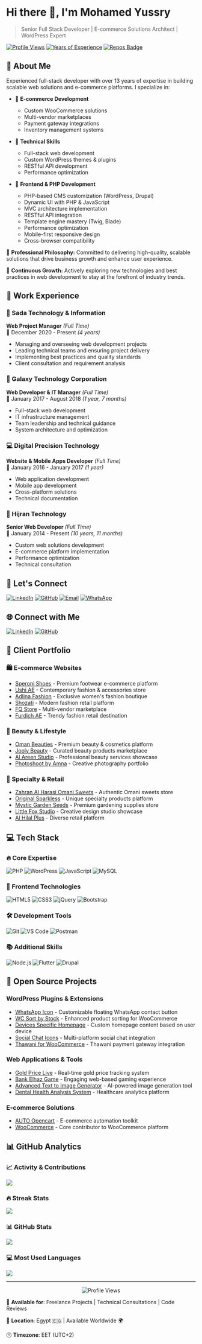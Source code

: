 # Hi there 👋, I'm Mohamed Yussry
> Senior Full Stack Developer | E-commerce Solutions Architect | WordPress Expert

[![Profile Views](https://komarev.com/ghpvc/?username=mohamedyussry&label=Profile%20views&color=0e75b6&style=flat)](https://github.com/mohamedyussry)
[![Years of Experience](https://img.shields.io/badge/Experience-13%20Years-blue?style=flat-square)](https://github.com/mohamedyussry)
[![Repos Badge](https://badges.pufler.dev/repos/mohamedyussry)](https://github.com/mohamedyussry)

## 💫 About Me
Experienced full-stack developer with over 13 years of expertise in building scalable web solutions and e-commerce platforms. I specialize in:

- 🎯 **E-commerce Development**
  - Custom WooCommerce solutions
  - Multi-vendor marketplaces
  - Payment gateway integrations
  - Inventory management systems

- 🔧 **Technical Skills**
  - Full-stack web development
  - Custom WordPress themes & plugins
  - RESTful API development
  - Performance optimization

- 🎨 **Frontend & PHP Development**
  - PHP-based CMS customization (WordPress, Drupal)
  - Dynamic UI with PHP & JavaScript
  - MVC architecture implementation
  - RESTful API integration
  - Template engine mastery (Twig, Blade)
  - Performance optimization
  - Mobile-first responsive design
  - Cross-browser compatibility

🌟 **Professional Philosophy:** Committed to delivering high-quality, scalable solutions that drive business growth and enhance user experience.

🔄 **Continuous Growth:** Actively exploring new technologies and best practices in web development to stay at the forefront of industry trends.

## 💼 Work Experience

### 🏢 Sada Technology & Information
**Web Project Manager** _(Full Time)_  
📅 December 2020 - Present _(4 years)_
- Managing and overseeing web development projects
- Leading technical teams and ensuring project delivery
- Implementing best practices and quality standards
- Client consultation and requirement analysis

### 🌟 Galaxy Technology Corporation
**Web Developer & IT Manager** _(Full Time)_  
📅 January 2017 - August 2018 _(1 year, 7 months)_
- Full-stack web development
- IT infrastructure management
- Team leadership and technical guidance
- System architecture and optimization

### 💻 Digital Precision Technology
**Website & Mobile Apps Developer** _(Full Time)_  
📅 January 2016 - January 2017 _(1 year)_
- Web application development
- Mobile app development
- Cross-platform solutions
- Technical documentation

### 🚀 Hijran Technology
**Senior Web Developer** _(Full Time)_  
📅 January 2014 - Present _(10 years, 11 months)_
- Custom web solutions development
- E-commerce platform implementation
- Performance optimization
- Technical consultation

## 📱 Let's Connect
[![LinkedIn](https://img.shields.io/badge/LinkedIn-%230077B5.svg?logo=linkedin&logoColor=white)](https://linkedin.com/in/mohamedyussry)
[![GitHub](https://img.shields.io/badge/GitHub-%23121011.svg?logo=github&logoColor=white)](https://github.com/mohamedyussry)
[![Email](https://img.shields.io/badge/Email-D14836?logo=gmail&logoColor=white)](mailto:mohammed.yussry@gmail.com)
[![WhatsApp](https://img.shields.io/badge/WhatsApp-25D366?logo=whatsapp&logoColor=white)](https://wa.me/201066211527)

## 🌐 Connect with Me
[![LinkedIn](https://img.shields.io/badge/LinkedIn-%230077B5.svg?logo=linkedin&logoColor=white)](https://linkedin.com/in/mohamedyussry)
[![GitHub](https://img.shields.io/badge/GitHub-%23121011.svg?logo=github&logoColor=white)](https://github.com/mohamedyussry)

## 💼 Client Portfolio

### 🛍️ E-commerce Websites
* [Speroni Shoes](https://speronishoes.com) - Premium footwear e-commerce platform
* [Ushi AE](https://ushi-ae.com) - Contemporary fashion & accessories store
* [Adlina Fashion](https://adlinafashion.com) - Exclusive women's fashion boutique
* [Shozati](https://shozati.net) - Modern fashion retail platform
* [FQ Store](https://fq-store.com) - Multi-vendor marketplace
* [Furdich AE](https://furdichae.com) - Trendy fashion retail destination

### 💄 Beauty & Lifestyle
* [Oman Beauties](https://omanbeauties.com) - Premium beauty & cosmetics platform
* [Jooly Beauty](https://jooolybeauty.com) - Curated beauty products marketplace
* [Al Areen Studio](https://alareenstudio.com) - Professional beauty services showcase
* [Photoshoot by Amna](https://photoshootbyamna.com) - Creative photography portfolio

### 🍰 Specialty & Retail
* [Zahran Al Harasi Omani Sweets](https://zahranalharasiomanisweets.com) - Authentic Omani sweets store
* [Original Sparkless](https://originalsparkless.com) - Unique specialty products platform
* [Mystic Garden Seeds](https://mysticgardenseeds.net) - Premium gardening supplies store
* [Little Fox Studio](https://littlefoxstudio.net) - Creative design studio showcase
* [Al Hilal Plus](https://alhilalplus.net) - Diverse retail platform

## 💻 Tech Stack

### 🔥 Core Expertise
![PHP](https://img.shields.io/badge/PHP-%23777BB4.svg?style=for-the-badge&logo=php&logoColor=white)
![WordPress](https://img.shields.io/badge/WordPress-%23117AC9.svg?style=for-the-badge&logo=WordPress&logoColor=white)
![JavaScript](https://img.shields.io/badge/JavaScript-%23323330.svg?style=for-the-badge&logo=javascript&logoColor=%23F7DF1E)
![MySQL](https://img.shields.io/badge/MySQL-%2300f.svg?style=for-the-badge&logo=mysql&logoColor=white)

### 🎨 Frontend Technologies
![HTML5](https://img.shields.io/badge/HTML5-%23E34F26.svg?style=for-the-badge&logo=html5&logoColor=white)
![CSS3](https://img.shields.io/badge/CSS3-%231572B6.svg?style=for-the-badge&logo=css3&logoColor=white)
![jQuery](https://img.shields.io/badge/jQuery-%230769AD.svg?style=for-the-badge&logo=jquery&logoColor=white)
![Bootstrap](https://img.shields.io/badge/Bootstrap-%23563D7C.svg?style=for-the-badge&logo=bootstrap&logoColor=white)

### 🛠️ Development Tools
![Git](https://img.shields.io/badge/Git-%23F05033.svg?style=for-the-badge&logo=git&logoColor=white)
![VS Code](https://img.shields.io/badge/VS%20Code-0078d7.svg?style=for-the-badge&logo=visual-studio-code&logoColor=white)
![Postman](https://img.shields.io/badge/Postman-FF6C37?style=for-the-badge&logo=postman&logoColor=white)

### 📚 Additional Skills
![Node.js](https://img.shields.io/badge/Node.js-6DA55F?style=for-the-badge&logo=node.js&logoColor=white)
![Flutter](https://img.shields.io/badge/Flutter-%2302569B.svg?style=for-the-badge&logo=Flutter&logoColor=white)
![Drupal](https://img.shields.io/badge/Drupal-%230678BE.svg?style=for-the-badge&logo=drupal&logoColor=white)

## 🚀 Open Source Projects

### WordPress Plugins & Extensions
* [WhatsApp Icon](https://github.com/mohamedyussry/WhatsApp-Icon) - Customizable floating WhatsApp contact button
* [WC Sort by Stock](https://github.com/mohamedyussry/wc-sort-by-stock) - Enhanced product sorting for WooCommerce
* [Devices Specific Homepage](https://github.com/mohamedyussry/devices-specific-homepage-plugin-wordpress) - Custom homepage content based on user device
* [Social Chat Icons](https://github.com/mohamedyussry/social-chat-icon-for-wordpress) - Multi-platform social chat integration
* [Thawani for WooCommerce](https://github.com/mohamedyussry/thawani-for-woocommerce) - Thawani payment gateway integration

### Web Applications & Tools
* [Gold Price Live](https://github.com/mohamedyussry/Gold-Price-Live) - Real-time gold price tracking system
* [Bank Elhaz Game](https://github.com/mohamedyussry/bank-elhaz-game) - Engaging web-based gaming experience
* [Advanced Text to Image Generator](https://github.com/mohamedyussry/Advanced-Text-to-Image-Generator-free) - AI-powered image generation tool
* [Dental Health Analysis System](https://github.com/mohamedyussry/Dental-Health-Analysis-System) - Healthcare analytics platform

### E-commerce Solutions
* [AUTO Opencart](https://github.com/mohamedyussry/AUTO-opencart) - E-commerce automation toolkit
* [WooCommerce](https://github.com/mohamedyussry/woocommerce) - Core contributor to WooCommerce platform

## 📊 GitHub Analytics

### 📈 Activity & Contributions
![](https://github-readme-activity-graph.vercel.app/graph?username=mohamedyussry&theme=dark&hide_border=false&background=0F172A)

### 🔥 Streak Stats
![](https://github-readme-streak-stats.herokuapp.com/?user=mohamedyussry&theme=dark&hide_border=false)

### 📊 GitHub Stats
![](https://github-readme-stats.vercel.app/api?username=mohamedyussry&theme=dark&hide_border=false&include_all_commits=true&count_private=true)

### 💻 Most Used Languages
![](https://github-readme-stats.vercel.app/api/top-langs/?username=mohamedyussry&theme=dark&hide_border=false&include_all_commits=true&count_private=true&layout=compact)

---
<p align="center">
  <img src="https://visitcount.itsvg.in/api?id=mohamedyussry&icon=0&color=0" alt="Profile Views">
</p>

💼 **Available for**: Freelance Projects | Technical Consultations | Code Reviews

📍 **Location**: Egypt 🇪🇬 | Available Worldwide 🌍

🕒 **Timezone**: EET (UTC+2)
